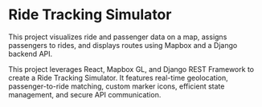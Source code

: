 # Ride Tracking Simulator

This project visualizes ride and passenger data on a map, assigns passengers to rides, and displays routes using Mapbox and a Django backend API.

This project leverages React, Mapbox GL, and Django REST Framework to create a Ride Tracking Simulator. It features real-time geolocation, passenger-to-ride matching, custom marker icons, efficient state management, and secure API communication.


